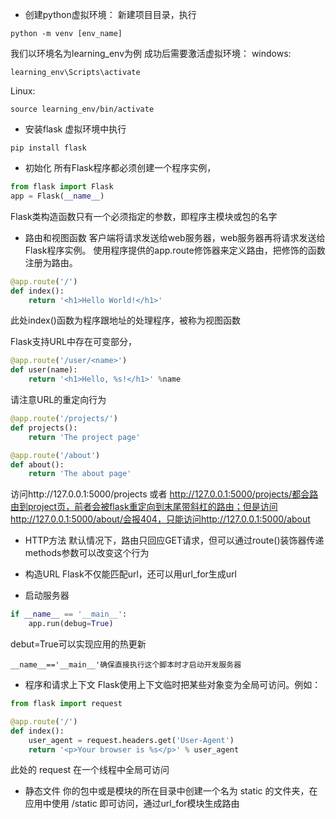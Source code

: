 - 创建python虚拟环境：
新建项目目录，执行
```
python -m venv [env_name]
```
我们以环境名为learning_env为例
成功后需要激活虚拟环境：
windows:
```
learning_env\Scripts\activate
```
Linux:
```
source learning_env/bin/activate
```

- 安装flask
虚拟环境中执行
```shell
pip install flask
```

- 初始化
所有Flask程序都必须创建一个程序实例，
```python
from flask import Flask
app = Flask(__name__)
```
Flask类构造函数只有一个必须指定的参数，即程序主模块或包的名字

- 路由和视图函数
客户端将请求发送给web服务器，web服务器再将请求发送给Flask程序实例。
使用程序提供的app.route修饰器来定义路由，把修饰的函数注册为路由。
```python
@app.route('/')
def index():
	return '<h1>Hello World!</h1>'
```
此处index()函数为程序跟地址的处理程序，被称为视图函数

Flask支持URL中存在可变部分，
```python
@app.route('/user/<name>')
def user(name):
	return '<h1>Hello, %s!</h1>' %name
```

请注意URL的重定向行为
```python
@app.route('/projects/')
def projects():
    return 'The project page'

@app.route('/about')
def about():
    return 'The about page'
```
访问http://127.0.0.1:5000/projects 或者 http://127.0.0.1:5000/projects/都会路由到project页，前者会被flask重定向到末尾带斜杠的路由；但是访问http://127.0.0.1:5000/about/会报404，只能访问http://127.0.0.1:5000/about


- HTTP方法
默认情况下，路由只回应GET请求，但可以通过route()装饰器传递methods参数可以改变这个行为

- 构造URL
Flask不仅能匹配url，还可以用url_for生成url 


- 启动服务器
```python
if __name__ == '__main__':
	app.run(debug=True)
```
debut=True可以实现应用的热更新
```
__name__=='__main__'确保直接执行这个脚本时才启动开发服务器
```

- 程序和请求上下文
Flask使用上下文临时把某些对象变为全局可访问。例如：
```python
from flask import request

@app.route('/')
def index():
	user_agent = request.headers.get('User-Agent')
	return '<p>Your browser is %s</p>' % user_agent
```
此处的 request 在一个线程中全局可访问

- 静态文件
你的包中或是模块的所在目录中创建一个名为 static 的文件夹，在应用中使用 /static 即可访问，通过url_for模块生成路由

